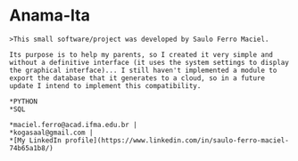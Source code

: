 # Anama-Ita

~~~"About this Project"
>This small software/project was developed by Saulo Ferro Maciel.

Its purpose is to help my parents, so I created it very simple and without a definitive interface (it uses the system settings to display the graphical interface)... I still haven't implemented a module to export the database that it generates to a cloud, so in a future update I intend to implement this compatibility.
~~~
~~~"Programming Languages ​​Used"
*PYTHON
*SQL
~~~
~~~"Developer Contact"
*maciel.ferro@acad.ifma.edu.br | 
*kogasaal@gmail.com | 
*[My LinkedIn profile](https://www.linkedin.com/in/saulo-ferro-maciel-74b65a1b8/)
~~~
